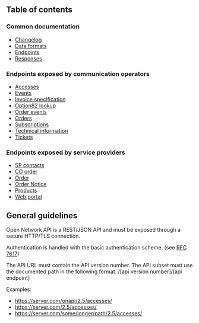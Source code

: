 ## Table of contents

### Common documentation

* [Changelog](changelog.md)
* [Data formats](common/dataformats.md)
* [Endpoints](common/endpoints.md)
* [Responses](common/responses.md)

### Endpoints exposed by communication operators

* [Accesses](spec/accesses.md)
* [Events](spec/events.md)
* [Invoice specification](spec/invoice_specification.md)
* [Option82 lookup](spec/option82_lookup.md)
* [Order events](spec/orderevents.md)
* [Orders](spec/orders.md)
* [Subscriptions](spec/subscriptions.md)
* [Technical information](spec/technical_info.md)
* [Tickets](spec/tickets.md)

### Endpoints exposed by service providers

* [SP contacts](spec_sp/contacts.md)
* [CO order](spec_sp/coorder.md)
* [Order](spec_sp/order.md)
* [Order Notice](spec_sp/ordernotice.md)
* [Products](spec_sp/products.md)
* [Web portal](spec_sp/web_portal.md)

 
## General guidelines

Open Network API is a REST/JSON API and must be exposed through a secure HTTP/TLS connection.

Authentication is handled with the basic authentication scheme. (see [RFC 7617](https://tools.ietf.org/html/rfc7617))


The API URL must contain the API version number. The API subset must use the documented path in the following format.
/[api version number]/[api endpoint]

Examples: 
   * https://server.com/onapi/2.5/accesses/
   * https://server.com/2.5/accesses/ 
   * https://server.com/some/longer/path/2.5/accesses/
